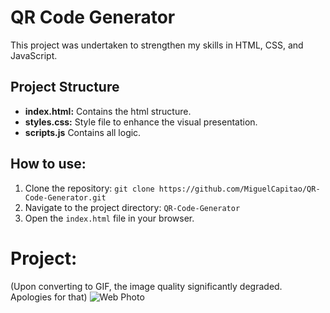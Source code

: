 # QR Code Generator

This project was undertaken to strengthen my skills in HTML, CSS, and JavaScript.

## Project Structure
- **index.html:** Contains the html structure.
- **styles.css:** Style file to enhance the visual presentation.
- **scripts.js** Contains all logic.

## How to use:
1. Clone the repository: `git clone https://github.com/MiguelCapitao/QR-Code-Generator.git`
2. Navigate to the project directory: `QR-Code-Generator`
3. Open the `index.html` file in your browser.
  

# Project:
(Upon converting to GIF, the image quality significantly degraded. Apologies for that)
![Web Photo](qrcodegenerator.gif)
<BR>
